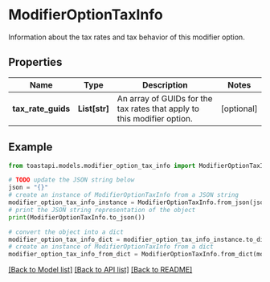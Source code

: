 # ModifierOptionTaxInfo

Information about the tax rates and tax behavior of this modifier option. 

## Properties

Name | Type | Description | Notes
------------ | ------------- | ------------- | -------------
**tax_rate_guids** | **List[str]** | An array of GUIDs for the tax rates that apply to this modifier option.  | [optional] 

## Example

```python
from toastapi.models.modifier_option_tax_info import ModifierOptionTaxInfo

# TODO update the JSON string below
json = "{}"
# create an instance of ModifierOptionTaxInfo from a JSON string
modifier_option_tax_info_instance = ModifierOptionTaxInfo.from_json(json)
# print the JSON string representation of the object
print(ModifierOptionTaxInfo.to_json())

# convert the object into a dict
modifier_option_tax_info_dict = modifier_option_tax_info_instance.to_dict()
# create an instance of ModifierOptionTaxInfo from a dict
modifier_option_tax_info_from_dict = ModifierOptionTaxInfo.from_dict(modifier_option_tax_info_dict)
```
[[Back to Model list]](../README.md#documentation-for-models) [[Back to API list]](../README.md#documentation-for-api-endpoints) [[Back to README]](../README.md)


